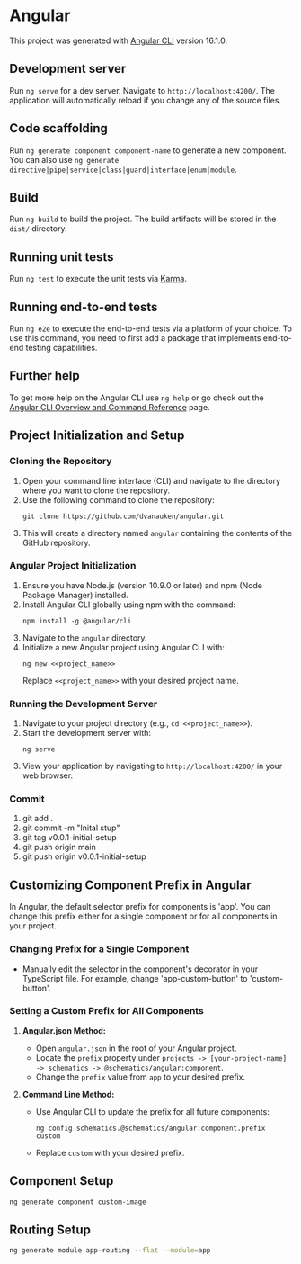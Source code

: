 # Angular

This project was generated with [Angular CLI](https://github.com/angular/angular-cli) version 16.1.0.

## Development server

Run `ng serve` for a dev server. Navigate to `http://localhost:4200/`. The application will automatically reload if you change any of the source files.

## Code scaffolding

Run `ng generate component component-name` to generate a new component. You can also use `ng generate directive|pipe|service|class|guard|interface|enum|module`.

## Build

Run `ng build` to build the project. The build artifacts will be stored in the `dist/` directory.

## Running unit tests

Run `ng test` to execute the unit tests via [Karma](https://karma-runner.github.io).

## Running end-to-end tests

Run `ng e2e` to execute the end-to-end tests via a platform of your choice. To use this command, you need to first add a package that implements end-to-end testing capabilities.

## Further help

To get more help on the Angular CLI use `ng help` or go check out the [Angular CLI Overview and Command Reference](https://angular.io/cli) page.


## Project Initialization and Setup

### Cloning the Repository
1. Open your command line interface (CLI) and navigate to the directory where you want to clone the repository.
2. Use the following command to clone the repository:
   ```
   git clone https://github.com/dvanauken/angular.git
   ```
3. This will create a directory named `angular` containing the contents of the GitHub repository.

### Angular Project Initialization
1. Ensure you have Node.js (version 10.9.0 or later) and npm (Node Package Manager) installed.
2. Install Angular CLI globally using npm with the command:
   ```
   npm install -g @angular/cli
   ```
3. Navigate to the `angular` directory.
4. Initialize a new Angular project using Angular CLI with:
   ```
   ng new <<project_name>>
   ```
   Replace `<<project_name>>` with your desired project name.

### Running the Development Server
1. Navigate to your project directory (e.g., `cd <<project_name>>`).
2. Start the development server with:
   ```
   ng serve
   ```
3. View your application by navigating to `http://localhost:4200/` in your web browser.

### Commit
1. git add .
2. git commit -m "Inital stup"
3. git tag v0.0.1-initial-setup
4. git push origin main
5. git push origin v0.0.1-initial-setup


## Customizing Component Prefix in Angular

In Angular, the default selector prefix for components is 'app'. You can change this prefix either for a single component or for all components in your project.

### Changing Prefix for a Single Component
- Manually edit the selector in the component's decorator in your TypeScript file. For example, change 'app-custom-button' to 'custom-button'.

### Setting a Custom Prefix for All Components
1. **Angular.json Method:**
   - Open `angular.json` in the root of your Angular project.
   - Locate the `prefix` property under `projects -> [your-project-name] -> schematics -> @schematics/angular:component`.
   - Change the `prefix` value from `app` to your desired prefix.

2. **Command Line Method:**
   - Use Angular CLI to update the prefix for all future components:
     ```shell
     ng config schematics.@schematics/angular:component.prefix custom
     ```
   - Replace `custom` with your desired prefix.

## Component Setup
```bash
ng generate component custom-image 
```

## Routing Setup
```bash
ng generate module app-routing --flat --module=app
```
